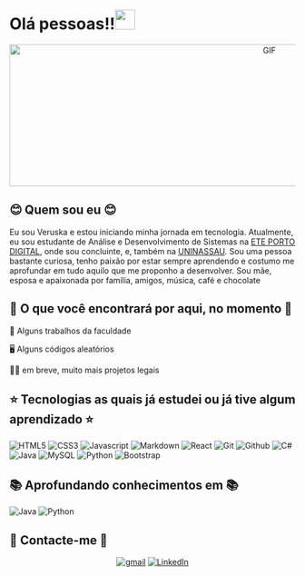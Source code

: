 # **Olá pessoas!!**<img src="https://raw.githubusercontent.com/iampavangandhi/iampavangandhi/master/gifs/Hi.gif" width="35">
<div align='center'>
<img align="center" height="250" width="900" alt="GIF" src="https://media4.giphy.com/media/brsEO1JayBVja/giphy.gif"/>
</div>

## 😊 Quem sou eu 😊
Eu sou Veruska e estou iniciando minha jornada em tecnologia. Atualmente, eu sou estudante de Análise e Desenvolvimento de Sistemas na [ETE PORTO DIGITAL](https://www.instagram.com/eteportodigital/), onde sou concluinte, e, também na [UNINASSAU](https://www.uninassau.edu.br/). Sou uma pessoa bastante curiosa, tenho paixão por estar sempre aprendendo e costumo me aprofundar em tudo aquilo que me proponho a desenvolver. Sou mãe, esposa e apaixonada por família, amigos, música, café e chocolate


## 👀 O que você encontrará por aqui, no momento 👀

 📑️ Alguns trabalhos da faculdade

🖥️ Alguns códigos aleatórios

👩‍💻 em breve, muito mais projetos legais

## ⭐ Tecnologias as quais já estudei ou já tive algum aprendizado ⭐
![HTML5](https://img.shields.io/badge/HTML5-E34F26?style=for-the-badge&logo=html5&logoColor=white)
![CSS3](https://img.shields.io/badge/CSS3-1572B6?style=for-the-badge&logo=css3&logoColor=white)
![Javascript](https://img.shields.io/badge/JavaScript-323330?style=for-the-badge&logo=javascript&logoColor=F7DF1E)
![Markdown](https://img.shields.io/badge/Markdown-3776AB?style=for-the-badge&logo=markdown&logoColor=white)
![React](https://img.shields.io/badge/React-20232A?style=for-the-badge&logo=react&logoColor=61DAFB)
![Git](https://img.shields.io/badge/GIT-E44C30?style=for-the-badge&logo=git&logoColor=white)
![Github](https://img.shields.io/badge/GitHub-100000?style=for-the-badge&logo=github&logoColor=white)
![C#](https://img.shields.io/badge/C%23-239120?style=for-the-badge&logo=c-sharp&logoColor=white)
![Java](https://img.shields.io/badge/Java-ED8B00?style=for-the-badge&logo=java&logoColor=white)
![MySQL](https://img.shields.io/badge/MySQL-FFC500?style=for-the-badge&logo=mysql&logoColor=black)
![Python](https://img.shields.io/badge/Python-3776AB?style=for-the-badge&logo=python&logoColor=white)
![Bootstrap](https://img.shields.io/badge/Bootstrap-563D7C?style=for-the-badge&logo=bootstrap&logoColor=white)


## 📚 Aprofundando conhecimentos em 📚
  
![Java](https://img.shields.io/badge/Java-ED8B00?style=for-the-badge&logo=java&logoColor=white)
![Python](https://img.shields.io/badge/Python-3776AB?style=for-the-badge&logo=python&logoColor=white)
  
## 🔎 Contacte-me 🔎
 <div align = "center">
  
[![gmail](https://img.shields.io/badge/Gmail-D14836?style=for-the-badge&logo=gmail&logoColor=white)](mailto:veruskademelocorreia@gmail.com)
[![LinkedIn](https://img.shields.io/badge/LinkedIn-0077B5?style=for-the-badge&logo=linkedin&logoColor=white)](https://www.linkedin.com/in/veruskademelocorreia/)
  
 </div> 


